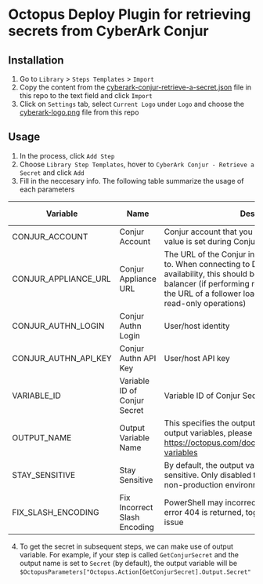 # Octopus Deploy Plugin for retrieving secrets from CyberArk Conjur

## Installation

1. Go to `Library` > `Steps Templates` > `Import`
2. Copy the content from the [cyberark-conjur-retrieve-a-secret.json](cyberark-conjur-retrieve-a-secret.json) file in this repo to the text field and click `Import`
3. Click on `Settings` tab, select `Current Logo` under `Logo` and choose the [cyberark-logo.png](cyberark-logo.png) file from this repo 

## Usage

1. In the process, click `Add Step`
2. Choose `Library Step Templates`, hover to `CyberArk Conjur - Retrieve a Secret` and click `Add`
3. Fill in the neccesary info. The following table summarize the usage of each parameters

Variable|Name|Description|Default Value
--------|----|-----------|-------------
CONJUR_ACCOUNT|Conjur Account|Conjur account that you are connecting to. This value is set during Conjur deployment|default
CONJUR_APPLIANCE_URL|Conjur Appliance URL|The URL of the Conjur instance you are connecting to. When connecting to DAP configured for high availability, this should be the URL of the master load balancer (if performing read and write operations) or the URL of a follower load balancer (if performing read-only operations)|
CONJUR_AUTHN_LOGIN|Conjur Authn Login|User/host identity|
CONJUR_AUTHN_API_KEY|Conjur Authn API Key|User/host API key|
VARIABLE_ID|Variable ID of Conjur Secret|Variable ID of Conjur Secret|
OUTPUT_NAME|Output Variable Name|This specifies the output variable.   For more details of output variables, please refer to https://octopus.com/docs/projects/variables/output-variables|Secret
STAY_SENSITIVE|Stay Sensitive|By default, the output variable will be saved as sensitive.   Only disabled this for debug purpose in non-production environment|True
FIX_SLASH_ENCODING|Fix Incorrect Slash Encoding|PowerShell may incorrectly decode slashes in URL.   If error 404 is returned, toggling this option may fix the issue|True

4. To get the secret in subsequent steps, we can make use of output variable.
For example, if your step is called `GetConjurSecret` and the output name is set to `Secret` (by default), the output variable will be `$OctopusParameters["Octopus.Action[GetConjurSecret].Output.Secret"`
